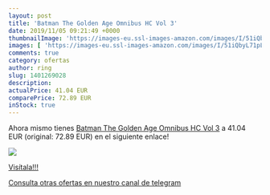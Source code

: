 ```yaml
---
layout: post
title: 'Batman The Golden Age Omnibus HC Vol 3'
date: 2019/11/05 09:21:49 +0000
thumbnailImage: 'https://images-eu.ssl-images-amazon.com/images/I/51iQbyL71pL._SL200_.jpg'
images: [ 'https://images-eu.ssl-images-amazon.com/images/I/51iQbyL71pL._SL200_.jpg' ]
comments: true
category: ofertas
author: ring
slug: 1401269028
description:
actualPrice: 41.04 EUR
comparePrice: 72.89 EUR
inStock: true
---
```


Ahora mismo tienes [Batman The Golden Age Omnibus HC Vol 3](https://www.amazon.com/dp/1401269028/?tag=redken08-20) a 41.04 EUR (original: 72.89 EUR) en el siguiente enlace!

[![](https://images-eu.ssl-images-amazon.com/images/I/51iQbyL71pL._SL200_.jpg)](https://www.amazon.com/dp/1401269028/?tag=redken08-20)

[Visítala!!!](https://www.amazon.com/dp/1401269028/?tag=redken08-20)

[Consulta otras ofertas en nuestro canal de telegram](https://t.me/s/ofertas25)
